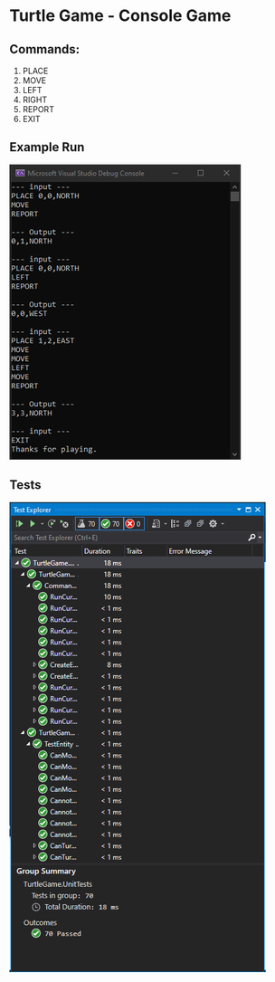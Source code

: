 # Turtle Game - Console Game

## Commands:
1. PLACE
2. MOVE
3. LEFT
4. RIGHT
5. REPORT
6. EXIT

## Example Run
![Example Run](Images/TestRun.PNG)

## Tests
![Tests](Images/Tests.PNG)